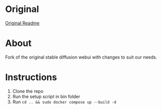 # Original

[Original Readme](https://github.com/AUTOMATIC1111/stable-diffusion-webui/blob/master/README.md)

# About

Fork of the original stable diffusion webui with changes to suit our needs.

# Instructions
1. Clone the repo
2. Run the setup script in bin folder
3. Run ```cd .. && sudo docker compose up --build -d```
